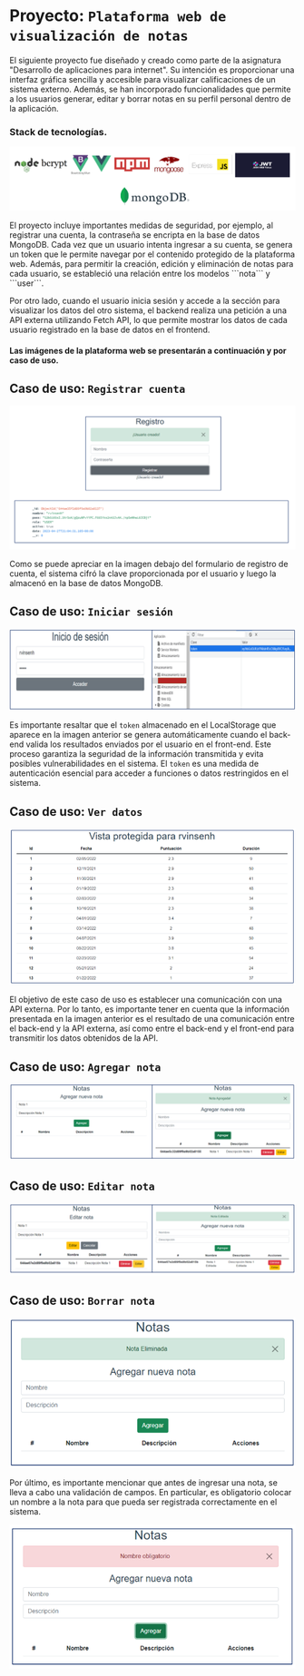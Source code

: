 # Proyecto: ```Plataforma web de visualización de notas```

El siguiente proyecto fue diseñado y creado como parte de la asignatura "Desarrollo de aplicaciones para internet". Su intención es proporcionar una interfaz gráfica sencilla y accesible para visualizar calificaciones de un sistema externo. Además, se han incorporado funcionalidades que permite a los usuarios generar, editar y borrar notas en su perfil personal dentro de la aplicación.

### Stack de tecnologías.
<p align="center">
  <img src="./IMG/StackTec.PNG" alt="Descripción de la imagen">
</p>
El proyecto incluye importantes medidas de seguridad, por ejemplo, al registrar una cuenta, la contraseña se encripta en la base de datos MongoDB. Cada vez que un usuario intenta ingresar a su cuenta, se genera un token que le permite navegar por el contenido protegido de la plataforma web. Además, para permitir la creación, edición y eliminación de notas para cada usuario, se estableció una relación entre los modelos ```nota``` y ```user```.

Por otro lado, cuando el usuario inicia sesión y accede a la sección para visualizar los datos del otro sistema, el backend realiza una petición a una API externa utilizando Fetch API, lo que permite mostrar los datos de cada usuario registrado en la base de datos en el frontend.
#### Las imágenes de la plataforma web se presentarán a continuación y por caso de uso.

## Caso de uso: ```Registrar cuenta```
<p align="center">
  <img src="./IMG/Registro.PNG" alt="Descripción de la imagen">
</p>

Como se puede apreciar en la imagen debajo del formulario de registro de cuenta, el sistema cifró la clave proporcionada por el usuario y luego la almacenó en la base de datos MongoDB.

## Caso de uso: ```Iniciar sesión```
<p align="center">
  <img src="./IMG/Login.PNG" alt="Descripción de la imagen">
</p>

Es importante resaltar que el ```token``` almacenado en el LocalStorage que aparece en la imagen anterior se genera automáticamente cuando el back-end valida los resultados enviados por el usuario en el front-end. Este proceso garantiza la seguridad de la información transmitida y evita posibles vulnerabilidades en el sistema. El ```token``` es una medida de autenticación esencial para acceder a funciones o datos restringidos en el sistema.

## Caso de uso: ```Ver datos```
<p align="center">
  <img src="./IMG/VistaProtegida.PNG" alt="Descripción de la imagen">
</p>

El objetivo de este caso de uso es establecer una comunicación con una API externa. Por lo tanto, es importante tener en cuenta que la información presentada en la imagen anterior es el resultado de una comunicación entre el back-end y la API externa, así como entre el back-end y el front-end para transmitir los datos obtenidos de la API.

## Caso de uso: ```Agregar nota```
<p align="center">
  <img src="./IMG/AgregarNota.PNG" alt="Descripción de la imagen">
</p>

## Caso de uso: ```Editar nota```
<p align="center">
  <img src="./IMG/EditarNota.PNG" alt="Descripción de la imagen">
</p>

## Caso de uso: ```Borrar nota```
<p align="center">
  <img src="./IMG/BorrarNota.PNG" alt="Descripción de la imagen">
</p>

Por último, es importante mencionar que antes de ingresar una nota, se lleva a cabo una validación de campos. En particular, es obligatorio colocar un nombre a la nota para que pueda ser registrada correctamente en el sistema.

<p align="center">
  <img src="./IMG/Validation.PNG" alt="Descripción de la imagen">
</p>